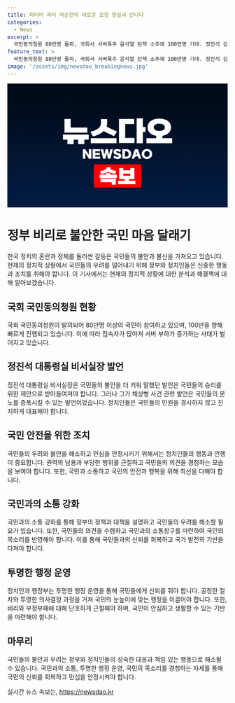```yaml
---
title: 파이어 파티 박순찬의 새로운 모험 현실과 만나다
categories:
  - News
excerpt: >
  국민동의청원 80만명 돌파, 국회서 서버폭주 윤석열 탄핵 소추에 100만명 기대. 정진석 김건희 가방 수수 저급 공작 주장 논란. 민심 무시한 권력, 불행한 결과 초래 경고.
feature_text: >
  국민동의청원 80만명 돌파, 국회서 서버폭주 윤석열 탄핵 소추에 100만명 기대. 정진석 김건희 가방 수수 저급 공작 주장 논란. 민심 무시한 권력, 불행한 결과 초래 경고.
image: '/assets/img/newsdao_breakingnews.jpg'
---
```


<p><img src="/assets/img/newsdao_breakingnews.jpg" alt="implanttips 속보" /></p>

<h1>정부 비리로 불안한 국민 마음 달래기</h1>

<p data-ke-size="size16">한국 정치의 혼란과 정체를 둘러싼 갈등은 국민들의 불안과 불신을 가져오고 있습니다. 현재의 정치적 상황에서 국민들의 우려를 덜어내기 위해 정부와 정치인들은 신중한 행동과 조치를 취해야 합니다. 이 기사에서는 현재의 정치적 상황에 대한 분석과 해결책에 대해 알아보겠습니다.</p>

<h2 data-ke-size="size26">국회 국민동의청원 현황</h2>

<p>국회 국민동의청원이 발의되어 80만명 이상의 국민이 참여하고 있으며, 100만을 향해 빠르게 진행되고 있습니다. 이에 따라 접속자가 많아져 서버 부하가 증가하는 사태가 벌어지고 있습니다.</p>

<h2 data-ke-size="size26">정진석 대통령실 비서실장 발언</h2>

<p>정진석 대통령실 비서실장은 국민들의 불안을 더 키워 말했던 발언은 국민들의 승리를 위한 제안으로 받아들여져야 합니다. 그러나 그가 채상병 사건 관련 발언은 국민들의 분노를 증폭시킬 수 있는 발언이었습니다. 정치인들은 국민들의 민원을 경시하지 않고 진지하게 대표해야 합니다.</p>

<h2 data-ke-size="size26">국민 안전을 위한 조치</h2>

<p>국민들의 우려와 불안을 해소하고 민심을 안정시키기 위해서는 정치인들의 행동과 언행이 중요합니다. 권력의 남용과 부당한 행위를 근절하고 국민들의 의견을 경청하는 모습을 보여야 합니다. 또한, 국민과 소통하고 국민의 안전과 행복을 위해 최선을 다해야 합니다.</p>

<h2 data-ke-size="size26">국민과의 소통 강화</h2>

<p>국민과의 소통 강화를 통해 정부의 정책과 대책을 설명하고 국민들의 우려를 해소할 필요가 있습니다. 또한, 국민들의 의견을 수렴하고 국민과의 소통창구를 마련하여 국민의 목소리를 반영해야 합니다. 이를 통해 국민들과의 신뢰를 회복하고 국가 발전의 기반을 다져야 합니다.</p>

<h2 data-ke-size="size26">투명한 행정 운영</h2>

<p>정치인과 행정부는 투명한 행정 운영을 통해 국민들에게 신뢰를 줘야 합니다. 공정한 절차와 투명한 의사결정 과정을 거쳐 국민의 눈높이에 맞는 행정을 이끌어야 합니다. 또한, 비리와 부정부패에 대해 단호하게 근절해야 하며, 국민이 안심하고 생활할 수 있는 기반을 마련해야 합니다.</p>

<h2 data-ke-size="size26">마무리</h2>

<p>국민들의 불안과 우려는 정부와 정치인들의 성숙한 대응과 책임 있는 행동으로 해소될 수 있습니다. 국민과의 소통, 투명한 행정 운영, 국민의 목소리를 경청하는 자세를 통해 국민의 신뢰를 회복하고 민심을 안정시켜야 합니다.</p></p>
실시간 뉴스 속보는, <a href="https://newsdao.kr" rel="dofollow">https://newsdao.kr</a>


